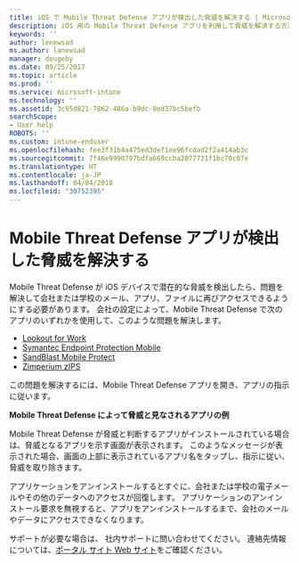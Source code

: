 ```yaml
---
title: iOS で Mobile Threat Defense アプリが検出した脅威を解決する | Microsoft Docs
description: iOS 用の Mobile Threat Defense アプリを利用して脅威を解決する方法について説明します。
keywords: ''
author: lenewsad
ms.author: lanewsad
manager: dougeby
ms.date: 09/25/2017
ms.topic: article
ms.prod: ''
ms.service: microsoft-intune
ms.technology: ''
ms.assetid: 3c95d821-7862-486a-b9dc-0ed37bc5befb
searchScope:
- User help
ROBOTS: ''
ms.custom: intune-enduser
ms.openlocfilehash: fee3f31b4a475ed3def1ee96fcdad2f2a414ab3c
ms.sourcegitcommit: 7f46e9990797bdfa669ccba2077721f1bc70c07e
ms.translationtype: HT
ms.contentlocale: ja-JP
ms.lasthandoff: 04/04/2018
ms.locfileid: "30752395"
---
```

# <a name="resolve-a-threat-found-by-a-mobile-threat-defense-app"></a>Mobile Threat Defense アプリが検出した脅威を解決する

Mobile Threat Defense が iOS デバイスで潜在的な脅威を検出したら、問題を解決して会社または学校のメール、アプリ、ファイルに再びアクセスできるようにする必要があります。 会社の設定によって、Mobile Threat Defense で次のアプリのいずれかを使用して、このような問題を解決します。


* [Lookout for Work](you-need-to-resolve-a-threat-found-by-lookout-for-work-ios.md)
* [Symantec Endpoint Protection Mobile](you-need-to-resolve-a-threat-found-by-skycure-ios.md)
* [SandBlast Mobile Protect](you-need-to-resolve-a-threat-found-by-checkpoint-ios.md)
* [Zimperium zIPS](you-need-to-resolve-a-threat-found-by-zips-ios.md)

この問題を解決するには、Mobile Threat Defense アプリを開き、アプリの指示に従います。

**Mobile Threat Defense によって脅威と見なされるアプリの例**

Mobile Threat Defense が脅威と判断するアプリがインストールされている場合は、脅威となるアプリを示す画面が表示されます。 このようなメッセージが表示された場合、画面の上部に表示されているアプリ名をタップし、指示に従い、脅威を取り除きます。

アプリケーションをアンインストールするとすぐに、会社または学校の電子メールやその他のデータへのアクセスが回復します。 アプリケーションのアンインストール要求を無視すると、アプリをアンインストールするまで、会社のメールやデータにアクセスできなくなります。

サポートが必要な場合は、 社内サポートに問い合わせてください。 連絡先情報については、[ポータル サイト Web サイト](https://portal.manage.microsoft.com#HelpDeskDialog)をご確認ください。

